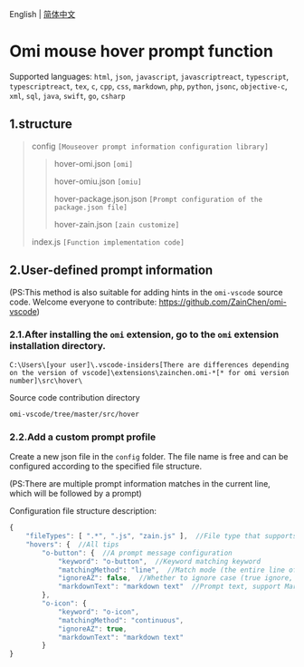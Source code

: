 English | [简体中文](https://github.com/ZainChen/omi-vscode/blob/master/src/hover/README.CN.md)

# Omi mouse hover prompt function

Supported languages: `html`, `json`, `javascript`, `javascriptreact`, `typescript`, `typescriptreact`, `tex`, `c`, `cpp`, `css`, `markdown`, `php`, `python`, `jsonc`, `objective-c`, `xml`, `sql`, `java`, `swift`, `go`, `csharp`

## 1.structure

>config `[Mouseover prompt information configuration library]`
>
>>hover-omi.json `[omi]`
>>
>>hover-omiu.json `[omiu]`
>>
>>hover-package.json.json `[Prompt configuration of the package.json file]`
>>
>>hover-zain.json `[zain customize]`
>
>index.js `[Function implementation code]`

## 2.User-defined prompt information

(PS:This method is also suitable for adding hints in the `omi-vscode` source code. Welcome everyone to contribute: https://github.com/ZainChen/omi-vscode)

### 2.1.After installing the `omi` extension, go to the `omi` extension installation directory.

```
C:\Users\[your user]\.vscode-insiders[There are differences depending on the version of vscode]\extensions\zainchen.omi-*[* for omi version number]\src\hover\
```

Source code contribution directory

```
omi-vscode/tree/master/src/hover
```

### 2.2.Add a custom prompt profile

Create a new json file in the `config` folder. The file name is free and can be configured according to the specified file structure.

(PS:There are multiple prompt information matches in the current line, which will be followed by a prompt)

Configuration file structure description:

```js
{
    "fileTypes": [ ".*", ".js", "zain.js" ],  //File type that supports mouse prompts, '.*' is any type, '.js' is the specified suffix name, and 'zain.js' is the specified file.
    "hovers": {  //All tips
        "o-button": {  //A prompt message configuration
            "keyword": "o-button",  //Keyword matching keyword
            "matchingMethod": "line",  //Match mode (the entire line of the line cursor matches; continuous string matches the continuous string without spaces)
            "ignoreAZ": false,  //Whether to ignore case (true ignore, false not ignore)
            "markdownText": "markdown text"  //Prompt text, support Markdown
        },
        "o-icon": {
            "keyword": "o-icon",
            "matchingMethod": "continuous",
            "ignoreAZ": true,
            "markdownText": "markdown text"
        }
}
```
